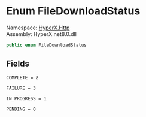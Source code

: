 # <a id="HyperX_Http_FileDownloadStatus"></a> Enum FileDownloadStatus

Namespace: [HyperX.Http](HyperX.Http.md)  
Assembly: HyperX.net8.0.dll  

```csharp
public enum FileDownloadStatus
```

## Fields

`COMPLETE = 2` 

`FAILURE = 3` 

`IN_PROGRESS = 1` 

`PENDING = 0` 

